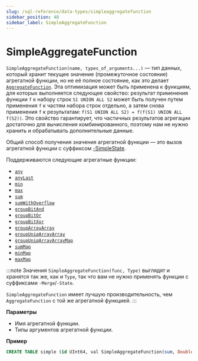 ```yaml
---
slug: /sql-reference/data-types/simpleaggregatefunction
sidebar_position: 48
sidebar_label: SimpleAggregateFunction
---
```


# SimpleAggregateFunction

`SimpleAggregateFunction(name, types_of_arguments...)` — тип данных, который хранит текущее значение (промежуточное состояние) агрегатной функции, но не её полное состояние, как это делает [`AggregateFunction`](../../sql-reference/data-types/aggregatefunction.md). Эта оптимизация может быть применена к функциям, для которых выполняется следующее свойство: результат применения функции `f` к набору строк `S1 UNION ALL S2` может быть получен путем применения `f` к частям набора строк отдельно, а затем снова применения `f` к результатам: `f(S1 UNION ALL S2) = f(f(S1) UNION ALL f(S2))`. Это свойство гарантирует, что частичных результатов агрегации достаточно для вычисления комбинированного, поэтому нам не нужно хранить и обрабатывать дополнительные данные.

Общий способ получения значения агрегатной функции — это вызов агрегатной функции с суффиксом [-SimpleState](/sql-reference/aggregate-functions/combinators#-simplestate).

Поддерживаются следующие агрегатные функции:

- [`any`](/sql-reference/aggregate-functions/reference/any)
- [`anyLast`](/sql-reference/aggregate-functions/reference/anylast)
- [`min`](/sql-reference/aggregate-functions/reference/min)
- [`max`](/sql-reference/aggregate-functions/reference/max)
- [`sum`](/sql-reference/aggregate-functions/reference/sum)
- [`sumWithOverflow`](/sql-reference/aggregate-functions/reference/sumwithoverflow)
- [`groupBitAnd`](/sql-reference/aggregate-functions/reference/groupbitand)
- [`groupBitOr`](/sql-reference/aggregate-functions/reference/groupbitor)
- [`groupBitXor`](/sql-reference/aggregate-functions/reference/groupbitxor)
- [`groupArrayArray`](/sql-reference/aggregate-functions/reference/grouparray)
- [`groupUniqArrayArray`](../../sql-reference/aggregate-functions/reference/groupuniqarray.md)
- [`groupUniqArrayArrayMap`](../../sql-reference/aggregate-functions/combinators#-map)
- [`sumMap`](/sql-reference/aggregate-functions/reference/summap)
- [`minMap`](/sql-reference/aggregate-functions/reference/minmap)
- [`maxMap`](/sql-reference/aggregate-functions/reference/maxmap)


:::note
Значения `SimpleAggregateFunction(func, Type)` выглядят и хранятся так же, как и `Type`, так что вам не нужно применять функции с суффиксами `-Merge`/`-State`.

`SimpleAggregateFunction` имеет лучшую производительность, чем `AggregateFunction` с той же агрегатной функцией.
:::

**Параметры**

- Имя агрегатной функции.
- Типы аргументов агрегатной функции.

**Пример**

``` sql
CREATE TABLE simple (id UInt64, val SimpleAggregateFunction(sum, Double)) ENGINE=AggregatingMergeTree ORDER BY id;
```
